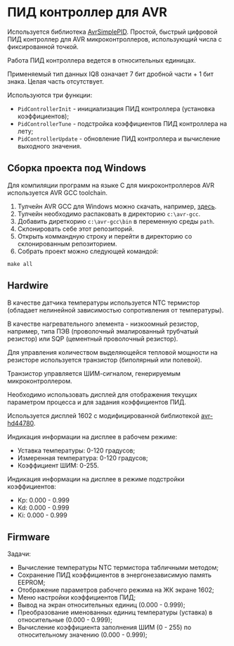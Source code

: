 # ПИД контроллер для AVR


Используется библиотека [AvrSimplePID](https://github.com/uLipe/AvrSimplePID). Простой, быстрый цифровой ПИД контроллер для AVR микроконтроллеров, использующий числа с фиксированной точкой.

Работа ПИД контроллера ведется в относительных единицах.

Применяемый тип данных IQ8 означает 7 бит дробной части + 1 бит знака. Целая часть отсутствует.

Используются три функции:
 - `PidControllerInit` - инициализация ПИД контроллера (установка коэффициентов);
 - `PidControllerTune` - подстройка коэффициентов ПИД контроллера на лету;
 - `PidControllerUpdate` - обновление ПИД контроллера и вычисление выходного значения.

## Сборка проекта под Windows

Для компиляции программ на языке C для микроконтроллеров AVR используется AVR GCC toolchain.

1. Тулчейн AVR GCC для Windows можно скачать, например, [здесь](https://blog.zakkemble.net/avr-gcc-builds/).
2. Тулчейн необходимо распаковать в директорию `c:\avr-gcc`. 
3. Добавить диреткорию `c:\avr-gcc\bin` в переменную среды `path`.
4. Склонировать себе этот репозиторий.
5. Открыть коммандную строку и перейти в директорию со склонированным репозиторием.
6. Собрать проект можно следующей командой:

```
make all
```

## Hardwire

В качестве датчика температуры используется NTC термистор (обладает нелинейной зависимостью сопротивления от температуры).

В качестве нагревательного элемента - низкоомный резистор, например, типа ПЭВ (проволочный эмалированный трубчатый резистор) или SQP (цементный проволочный резистор).

Для управления количеством выделяющейся тепловой мощности на резисторе используется транзистор (биполярный или полевой).

Транзистор управляется ШИМ-сигналом, генерируемым микроконтроллером.

Необходимо использовать дисплей для отображения текущих параметром процесса и для задания коэффициентов ПИД.

Используется дисплей 1602 с модифицированной библиотекой [avr-hd44780](https://github.com/aostanin/avr-hd44780/tree/master).

Индикация информации на дисплее в рабочем режиме:
 - Уставка температуры: 0-120 градусов;
 - Измеренная температура: 0-120 градусов;
 - Коэффициент ШИМ: 0-255.

Индикация информации на дисплее в режиме подстройки коэффициентов:
 - Kp: 0.000 - 0.999
 - Kd: 0.000 - 0.999
 - Ki: 0.000 - 0.999

## Firmware

Задачи:
 - Вычисление температуры NTC термистора табличными методом;
 - Сохранение ПИД коэффициентов в энергонезависимую память EEPROM;
 - Отображение параметров рабочего режима на ЖК экране 1602;
 - Меню настройки коэффициентов ПИД;
 - Вывод на экран относительных единиц (0.000 - 0.999);
 - Преобразование именованных единиц температуры (уставка) в относительные (0.000 - 0.999);
 - Вычисление коэффициента заполнения ШИМ (0 - 255) по относительному значению (0.000 - 0.999);
